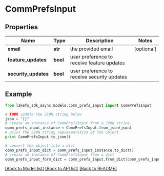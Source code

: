 # CommPrefsInput


## Properties

Name | Type | Description | Notes
------------ | ------------- | ------------- | -------------
**email** | **str** | the provided email | [optional] 
**feature_updates** | **bool** | user preference to receive feature updates | 
**security_updates** | **bool** | user preference to receive security updates | 

## Example

```python
from lakefs_sdk_async.models.comm_prefs_input import CommPrefsInput

# TODO update the JSON string below
json = "{}"
# create an instance of CommPrefsInput from a JSON string
comm_prefs_input_instance = CommPrefsInput.from_json(json)
# print the JSON string representation of the object
print CommPrefsInput.to_json()

# convert the object into a dict
comm_prefs_input_dict = comm_prefs_input_instance.to_dict()
# create an instance of CommPrefsInput from a dict
comm_prefs_input_form_dict = comm_prefs_input.from_dict(comm_prefs_input_dict)
```
[[Back to Model list]](../README.md#documentation-for-models) [[Back to API list]](../README.md#documentation-for-api-endpoints) [[Back to README]](../README.md)


